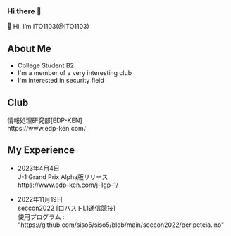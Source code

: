 ### Hi there 👋

<!--
**ITO1103/ITO1103** is a ✨ _special_ ✨ repository because its `README.md` (this file) appears on your GitHub profile.

Here are some ideas to get you started:

- 🔭 I’m currently working on ...
- 🌱 I’m currently learning ...
- 👯 I’m looking to collaborate on ...
- 🤔 I’m looking for help with ...
- 💬 Ask me about ...
- 📫 How to reach me: ...
- 😄 Pronouns: ...
- ⚡ Fun fact: ...
-->
👋 Hi, I’m ITO1103(@ITO1103)
<h2>About Me</h2>
<ul>
    <li>College Student B2</li>
    <li>I'm a member of a very interesting club</li>
    <li>I'm interested in security field</li>
</ul>

<h2>Club</h2>
情報処理研究部[EDP-KEN]<br>
https://www.edp-ken.com/

<h2>My Experience</h2>
<ul>
    <li>2023年4月4日</li>
    J-1 Grand Prix Alpha版リリース<br>
    https://www.edp-ken.com/j-1gp-1/
</ul>
<ul>
    <li>2022年11月19日</li>
    seccon2022 [ロバストL1通信競技]<br>
    使用プログラム : "https://github.com/siso5/siso5/blob/main/seccon2022/peripeteia.ino" 
</ul>